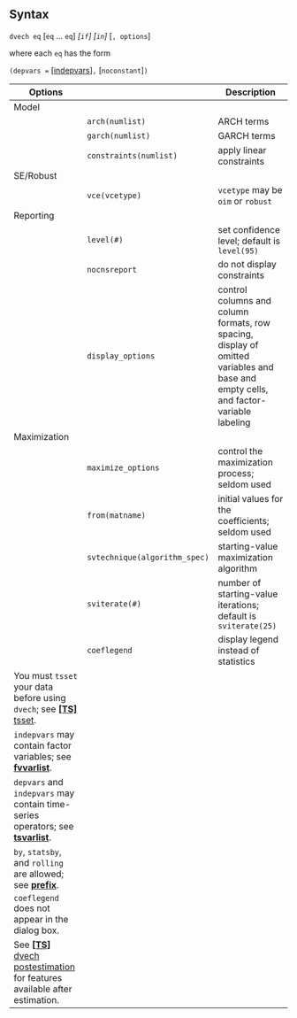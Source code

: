 ## Syntax

`dvech eq` \[`eq` ... `eq`\] _\[`if`\]
\[`in`\]_ \[`, options`\]

where each `eq` has the form

`(depvars =`
\[[indepvars](http://www.stata.com/help.cgi?indepvars)\]`,`
\[`noconstant`\]`)`

| Options                                                                                                                                                                  |                               | Description                                                                                                                          |
|--------------------------------------------------------------------------------------------------------------------------------------------------------------------------|-------------------------------|--------------------------------------------------------------------------------------------------------------------------------------|
| Model                                                                                                                                                                    |                               |                                                                                                                                      |
|                                                                                                                                                                          | `arch(numlist)`               | ARCH terms                                                                                                                           |
|                                                                                                                                                                          | `garch(numlist)`              | GARCH terms                                                                                                                          |
|                                                                                                                                                                          | `constraints(numlist)`        | apply linear constraints                                                                                                             |
| SE/Robust                                                                                                                                                                |                               |                                                                                                                                      |
|                                                                                                                                                                          | `vce(vcetype)`                | `vcetype` may be `oim` or `robust`                                                                                                   |
| Reporting                                                                                                                                                                |                               |                                                                                                                                      |
|                                                                                                                                                                          | `level(#)`                    | set confidence level; default is `level(95)`                                                                                         |
|                                                                                                                                                                          | `nocnsreport`                 | do not display constraints                                                                                                           |
|                                                                                                                                                                          | `display_options`             | control columns and column formats, row spacing, display of omitted variables and base and empty cells, and factor-variable labeling |
| Maximization                                                                                                                                                             |                               |                                                                                                                                      |
|                                                                                                                                                                          | `maximize_options`            | control the maximization process; seldom used                                                                                        |
|                                                                                                                                                                          | `from(matname)`               | initial values for the coefficients; seldom used                                                                                     |
|                                                                                                                                                                          | `svtechnique(algorithm_spec)` | starting-value maximization algorithm                                                                                                |
|                                                                                                                                                                          | `sviterate(#)`                | number of starting-value iterations; default is `sviterate(25)`                                                                      |
|                                                                                                                                                                          | `coeflegend`                  | display legend instead of statistics                                                                                                 |
| You must `tsset` your data before using `dvech`; see [<strong>[TS]</strong> tsset](http://www.stata.com/help.cgi?tsset).                      |                               |                                                                                                                                      |
| `indepvars` may contain factor variables; see [<strong>fvvarlist</strong>](http://www.stata.com/help.cgi?fvvarlist).                          |                               |                                                                                                                                      |
| `depvars` and `indepvars` may contain time-series operators; see [<strong>tsvarlist</strong>](http://www.stata.com/help.cgi?tsvarlist).       |                               |                                                                                                                                      |
| `by`, `statsby`, and `rolling` are allowed; see [<strong>prefix</strong>](http://www.stata.com/help.cgi?prefix).                              |                               |                                                                                                                                      |
| `coeflegend` does not appear in the dialog box.                                                                                                                          |                               |                                                                                                                                      |
| See [<strong>[TS]</strong> dvech postestimation](http://www.stata.com/help.cgi?dvech_postestimation) for features available after estimation. |                               |                                                                                                                                      |
